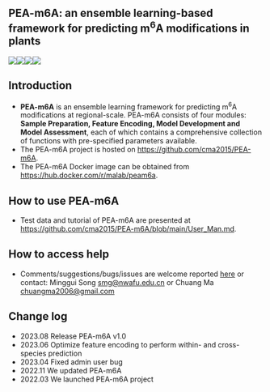 ## PEA-m6A: an ensemble learning-based framework for predicting m<sup>6</sup>A modifications in plants

<a href="https://hub.docker.com/r/malab/peam6a" target="_blank"><img src="https://img.shields.io/badge/Docker_image-ready-red.svg" target="_blank"></a><a href="https://hub.docker.com/r/malab/peam6a" target="_blank"><img src="https://img.shields.io/docker/pulls/malab/peam6a"></a><a><img src="https://img.shields.io/badge/Source%20codes-support-blue"></a><a><img src="https://img.shields.io/badge/Test_data-support-blue.svg"></a>

## Introduction

- **PEA-m6A** is  an ensemble learning framework for predicting m<sup>6</sup>A modifications at regional-scale. PEA-m6A consists of four modules: **Sample Preparation, Feature Encoding, Model Development and Model Assessment**, each of which contains a comprehensive collection of functions with pre-specified parameters available.
- The PEA-m6A project is hosted on https://github.com/cma2015/PEA-m6A.
- The PEA-m6A Docker image can be obtained from https://hub.docker.com/r/malab/peam6a.

## How to use PEA-m6A

- Test data and tutorial of PEA-m6A are presented at https://github.com/cma2015/PEA-m6A/blob/main/User_Man.md.

## How to access help

* Comments/suggestions/bugs/issues are welcome reported [here](https://github.com/cma2015/PEA-m6A/issues) or contact: Minggui Song smg@nwafu.edu.cn or Chuang Ma chuangma2006@gmail.com

## Change log

- 2023.08 Release PEA-m6A v1.0
- 2023.06 Optimize feature encoding to perform within- and cross-species prediction
- 2023.04 Fixed admin user bug
- 2022.11 We updated PEA-m6A
- 2022.03 We launched PEA-m6A project


